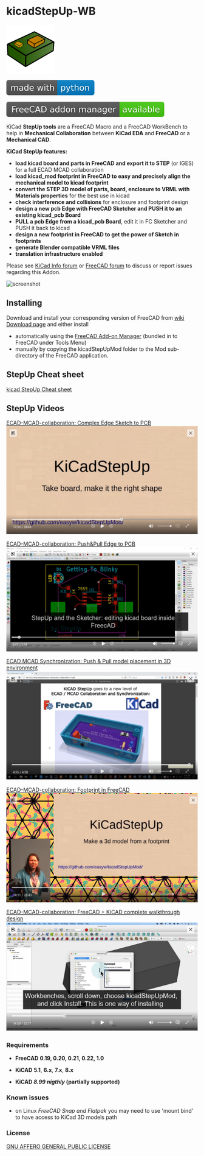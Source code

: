 kicadStepUp-WB
==============

![icon](Resources/icons/kicad-StepUp-tools-WB.svg)

[![made-with-python](images/made-with-python.svg)](https://www.python.org/)

[![FreeCAD Addokn manager status](images/FreeCAD-addon-manager-available.svg)](https://www.freecad.org)

KiCad **StepUp tools** are a FreeCAD Macro and a FreeCAD WorkBench to help in **Mechanical Collaboration** between **KiCad EDA** and **FreeCAD** or a **Mechanical CAD**.

**KiCad StepUp features:** 

- **load kicad board and parts in FreeCAD and export it to STEP** (or IGES) for a full ECAD MCAD collaboration
- **load kicad_mod footprint in FreeCAD to easy and precisely align the mechanical model to kicad footprint**
- **convert the STEP 3D model of parts, board, enclosure to VRML with Materials properties** for the best use in kicad
- **check interference and collisions** for enclosure and footprint design 
- **design a new pcb Edge with FreeCAD Sketcher and PUSH it to an existing kicad_pcb Board** 
- **PULL a pcb Edge from a kicad_pcb Board**, edit it in FC Sketcher and PUSH it back to kicad
- **design a new footprint in FreeCAD to get the power of Sketch in footprints**
- **generate Blender compatible VRML files**
- **translation infrastructure enabled**

Please see [KiCad Info forum](https://forum.kicad.info/search?q=step) or [FreeCAD forum](https://forum.freecadweb.org/viewtopic.php?f=24&t=14276) to discuss or report issues regarding this Addon.

![screenshot](https://cdn.hackaday.io/images/7537561443908546062.png)


Installing
----------

Download and install your corresponding version of FreeCAD from [wiki Download page](http://www.freecadweb.org/wiki/Download) and either install

- automatically using the [FreeCAD Add-on Manager](https://github.com/FreeCAD/FreeCAD-addons) (bundled in to FreeCAD under Tools Menu)
- manually by copying the kicadStepUpMod folder to the Mod sub-directory of the FreeCAD application.

StepUp Cheat sheet
------------------

[kicad StepUp Cheat sheet](https://github.com/easyw/kicadStepUpMod/raw/master/demo/kicadStepUp-cheat-sheet.pdf)

StepUp Videos
------------------

[ECAD-MCAD-collaboration: Complex Edge Sketch to PCB](https://youtu.be/eMdX3R9ni7g?t=1050)
[![ECAD-MCAD-collaboration: Complex Edge Sketch to PCB](demo/gifs/StepUp-board-shaping.gif)](https://youtu.be/eMdX3R9ni7g?t=1050)

[ECAD-MCAD-collaboration: Push&Pull Edge to PCB](https://youtu.be/n44iBpu_YjY)
[![ECAD-MCAD-collaboration: Push&Pull Edge to PCB](demo/gifs/StepUp-getting-to-blinky.gif)](https://www.youtube.com/n44iBpu_YjY)

[ECAD MCAD Synchronization: Push & Pull model placement in 3D environment](https://youtu.be/6R6UEUScjgA)
[![ECAD MCAD Synchronization: Push & Pull model placement in 3D environment](demo/gifs/StepUp-ECAD-MCAD-sync.gif)](https://youtu.be/6R6UEUScjgA)

[ECAD-MCAD-collaboration: Footprint in FreeCAD](https://youtu.be/eMdX3R9ni7g?t=843)
[![ECAD-MCAD-collaboration: Footprint in FreeCAD](demo/gifs/StepUp-3d-model-from-footprint.gif)](https://youtu.be/eMdX3R9ni7g?t=843)

[ECAD-MCAD-collaboration: FreeCAD + KiCAD complete walkthrough design](https://www.youtube.com/watch?v=ov3PpaP9uHI)
[![ECAD-MCAD-collaboration: FreeCAD + KiCAD complete walkthrough design](demo/gifs/FreeCAD+KiCAD-complete-walkthrough-design.gif)](https://www.youtube.com/watch?v=ov3PpaP9uHI)

### Requirements

- **FreeCAD** **0.19, 0.20, 0.21, 0.22, 1.0**

- **KiCAD** **5.1**, **6.x**, **7.x**, **8.x**

- **KiCAD *8.99 nigthly* (partially supported)**

### Known issues

- on Linux *FreeCAD Snap and Flatpak* you may need to use 'mount bind' to have access to KiCad 3D models path

### License

[GNU AFFERO GENERAL PUBLIC LICENSE](https://www.gnu.org/licenses/agpl-3.0.en.html)
